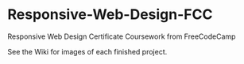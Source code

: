 # Responsive-Web-Design-FCC
Responsive Web Design Certificate Coursework from FreeCodeCamp

See the Wiki for images of each finished project.
